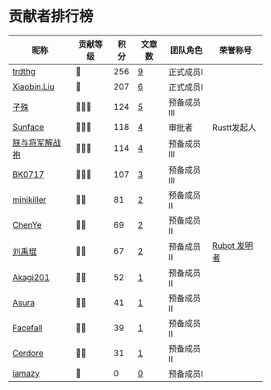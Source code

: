 # 贡献者排行榜
| 昵称 | 贡献等级 | 积分 | 文章数 | 团队角色 | 荣誉称号 |
| --- | --- | --- | --- | --- | --- |
| [trdthg](https://github.com/trdthg) | 💎 | 256 | [9](https://github.com/search?q=repo%3Arustlang-cn%2FRustt+assignee%3Atrdthg+state%3Aclosed&type=Issues&ref=advsearch) | 正式成员I |  |
| [Xiaobin.Liu](https://github.com/lxbwolf) | 💎 | 207 | [6](https://github.com/search?q=repo%3Arustlang-cn%2FRustt+assignee%3Alxbwolf+state%3Aclosed&type=Issues&ref=advsearch) | 正式成员I |  |
| [子殊](https://github.com/allenli178) | 🌟🌟🌟 | 124 | [5](https://github.com/search?q=repo%3Arustlang-cn%2FRustt+assignee%3Aallenli178+state%3Aclosed&type=Issues&ref=advsearch) | 预备成员III |  |
| [Sunface](https://github.com/sunface) | 🌟🌟🌟 | 118 | [4](https://github.com/search?q=repo%3Arustlang-cn%2FRustt+assignee%3Asunface+state%3Aclosed&type=Issues&ref=advsearch) | 审批者 | Rustt发起人 |
| [朕与将军解战袍](https://github.com/a1393323447) | 🌟🌟🌟 | 114 | [4](https://github.com/search?q=repo%3Arustlang-cn%2FRustt+assignee%3Aa1393323447+state%3Aclosed&type=Issues&ref=advsearch) | 预备成员III |  |
| [BK0717](https://github.com/hyuuko) | 🌟🌟🌟 | 107 | [3](https://github.com/search?q=repo%3Arustlang-cn%2FRustt+assignee%3Ahyuuko+state%3Aclosed&type=Issues&ref=advsearch) | 预备成员III |  |
| [minikiller](https://github.com/minikiller) | 🌟🌟 | 81 | [2](https://github.com/search?q=repo%3Arustlang-cn%2FRustt+assignee%3Aminikiller+state%3Aclosed&type=Issues&ref=advsearch) | 预备成员II |  |
| [ChenYe](https://github.com/Ch3nYe) | 🌟🌟 | 69 | [2](https://github.com/search?q=repo%3Arustlang-cn%2FRustt+assignee%3ACh3nYe+state%3Aclosed&type=Issues&ref=advsearch) | 预备成员II |  |
| [刘禹琨](https://github.com/mrxiaozhuox) | 🌟🌟 | 67 | [2](https://github.com/search?q=repo%3Arustlang-cn%2FRustt+assignee%3Amrxiaozhuox+state%3Aclosed&type=Issues&ref=advsearch) | 预备成员II | [Rubot 发明者](https://github.com/studyrs/rubot) |
| [Akagi201](https://github.com/Akagi201) | 🌟🌟 | 52 | [1](https://github.com/search?q=repo%3Arustlang-cn%2FRustt+assignee%3AAkagi201+state%3Aclosed&type=Issues&ref=advsearch) | 预备成员II |  |
| [Asura](https://github.com/asur4s) | 🌟🌟 | 41 | [1](https://github.com/search?q=repo%3Arustlang-cn%2FRustt+assignee%3Aasur4s+state%3Aclosed&type=Issues&ref=advsearch) | 预备成员II |  |
| [Facefall](https://github.com/Facefall) | 🌟🌟 | 39 | [1](https://github.com/search?q=repo%3Arustlang-cn%2FRustt+assignee%3AFacefall+state%3Aclosed&type=Issues&ref=advsearch) | 预备成员II |  |
| [Cerdore](https://github.com/Cerdore) | 🌟🌟 | 31 | [1](https://github.com/search?q=repo%3Arustlang-cn%2FRustt+assignee%3ACerdore+state%3Aclosed&type=Issues&ref=advsearch) | 预备成员II |  |
| [iamazy](https://github.com/iamazy) | 🌟 | 0 | [0](https://github.com/search?q=repo%3Arustlang-cn%2FRustt+assignee%3Aiamazy+state%3Aclosed&type=Issues&ref=advsearch) | 预备成员I |  |
